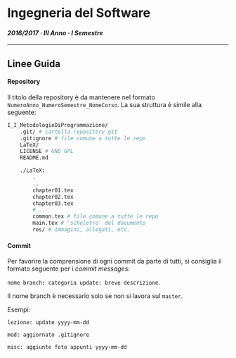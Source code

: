 # Ingegneria del Software
#### *2016/2017 · III Anno · I Semestre*

----
## Linee Guida
#### Repository
Il titolo della repository è da mantenere nel formato `NumeroAnno_NumeroSemestre_NomeCorso`. La sua struttura è simile alla seguente:

```bash
I_I_MetodologieDiProgrammazione/
	.git/ # cartella repository git
	.gitignore # file comune a tutte le repo
	LaTeX/
	LICENSE # GNU GPL
	README.md

	./LaTeX:
		.
		..
		chapter01.tex
		chapter02.tex
		chapter03.tex
		#...
		common.tex # file comune a tutte le repo
		main.tex # 'scheletro' del documento
		res/ # immagini, allegati, etc.
```

#### Commit
Per favorire la comprensione di ogni commit da parte di tutti, si consiglia il formato seguente per i *commit messages*:

`nome branch: categoria update: breve descrizione`.

Il nome branch è necessario solo se non si lavora sul `master`.

Esempi:

`lezione: update yyyy-mm-dd`

`mod: aggiornato .gitignore`

`misc: aggiunte foto appunti yyyy-mm-dd`
